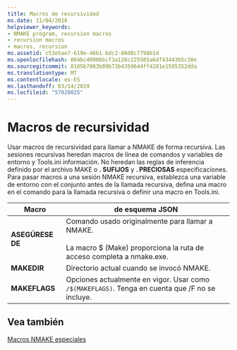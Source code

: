 ```yaml
---
title: Macros de recursividad
ms.date: 11/04/2016
helpviewer_keywords:
- NMAKE program, recursion macros
- recursion macros
- macros, recursion
ms.assetid: c53e5ae7-619e-46b1-bdc2-86d8c7798b1d
ms.openlocfilehash: 064bc40906bcf3a126c225585a6df43443b5c38e
ms.sourcegitcommit: 8105b7003b89b73b4359644ff4281e1595352dda
ms.translationtype: MT
ms.contentlocale: es-ES
ms.lasthandoff: 03/14/2019
ms.locfileid: "57828025"
---
```

# <a name="recursion-macros"></a>Macros de recursividad

Usar macros de recursividad para llamar a NMAKE de forma recursiva. Las sesiones recursivas heredan macros de línea de comandos y variables de entorno y Tools.ini información. No heredan las reglas de inferencia definido por el archivo MAKE o **. SUFIJOS** y **. PRECIOSAS** especificaciones. Para pasar macros a una sesión NMAKE recursiva, establezca una variable de entorno con el conjunto antes de la llamada recursiva, defina una macro en el comando para la llamada recursiva o definir una macro en Tools.ini.

|Macro|de esquema JSON|
|-----------|----------------|
|**ASEGÚRESE DE**|Comando usado originalmente para llamar a NMAKE.<br /><br /> La macro $ (Make) proporciona la ruta de acceso completa a nmake.exe.|
|**MAKEDIR**|Directorio actual cuando se invocó NMAKE.|
|**MAKEFLAGS**|Opciones actualmente en vigor. Usar como `/$(MAKEFLAGS)`.  Tenga en cuenta que /F no se incluye.|

## <a name="see-also"></a>Vea también

[Macros NMAKE especiales](special-nmake-macros.md)
